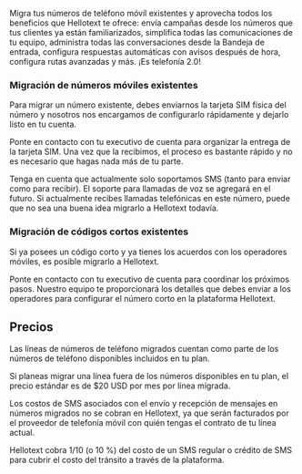 Migra tus números de teléfono móvil existentes y aprovecha todos los beneficios que Hellotext te ofrece: envía campañas desde los números que tus clientes ya están familiarizados, simplifica todas las comunicaciones de tu equipo, administra todas las conversaciones desde la Bandeja de entrada, configura respuestas automáticas con avisos después de hora, configura rutas avanzadas y más. ¡Es telefonía 2.0!

### Migración de números móviles existentes

Para migrar un número existente, debes enviarnos la tarjeta SIM física del número y nosotros nos encargamos de configurarlo rápidamente y dejarlo listo en tu cuenta.

Ponte en contacto con tu executivo de cuenta para organizar la entrega de la tarjeta SIM. Una vez que la recibimos, el proceso es bastante rápido y no es necesario que hagas nada más de tu parte.

Tenga en cuenta que actualmente solo soportamos SMS (tanto para enviar como para recibir). El soporte para llamadas de voz se agregará en el futuro. Si actualmente recibes llamadas telefónicas en este número, puede que no sea una buena idea migrarlo a Hellotext todavía.

### Migración de códigos cortos existentes

Si ya posees un código corto y ya tienes los acuerdos con los operadores móviles, es posible migrarlo a Hellotext.

Ponte en contacto con tu executivo de cuenta para coordinar los próximos pasos. Nuestro equipo te proporcionará los detalles que debes enviar a los operadores para configurar el número corto en la plataforma Hellotext.

## Precios

Las líneas de números de teléfono migrados cuentan como parte de los números de teléfono disponibles incluidos en tu plan.

Si planeas migrar una línea fuera de los números disponibles en tu plan, el precio estándar es de $20 USD por mes por línea migrada.

Los costos de SMS asociados con el envío y recepción de mensajes en números migrados no se cobran en Hellotext, ya que serán facturados por el proveedor de telefonía móvil con quién tengas el contrato de tu línea actual.

Hellotext cobra 1/10 (o 10 %) del costo de un SMS regular o crédito de SMS para cubrir el costo del tránsito a través de la plataforma.